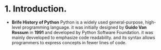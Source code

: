# 1. Introduction.
- **Brife History of Python**
Python is a widely used general-purpose, high-level programming language. it was initially designed by **Guido Van Rossum** in **1991** and developed by Python Software Foundation. it was mainly devveloped to emphasize code readability. and its syntax allows programmers to express concepts in fewer lines of code.
